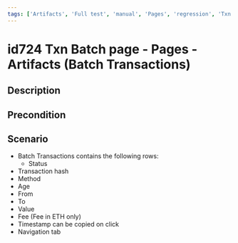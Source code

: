 ```yaml
---
tags: ['Artifacts', 'Full test', 'manual', 'Pages', 'regression', 'Txn Batch', 'ZKF-3254', 'Active']
---
```


# id724 Txn Batch page - Pages - Artifacts (Batch Transactions)

## Description


## Precondition


## Scenario
- Batch Transactions contains the following rows:
    - Status
- Transaction hash
- Method
- Age
- From
- To
- Value
- Fee (Fee in ETH only)
- Timestamp can be copied on click
- Navigation tab
